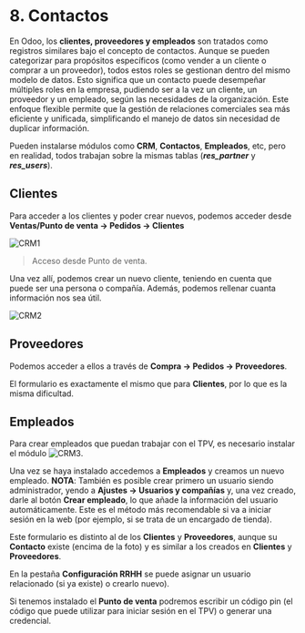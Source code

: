 # 8. Contactos

En Odoo, los **clientes, proveedores y empleados** son tratados como registros similares bajo el concepto de contactos. Aunque se pueden categorizar para propósitos específicos (como vender a un cliente o comprar a un proveedor), todos estos roles se gestionan dentro del mismo modelo de datos. Esto significa que un contacto puede desempeñar múltiples roles en la empresa, pudiendo ser a la vez un cliente, un proveedor y un empleado, según las necesidades de la organización. Este enfoque flexible permite que la gestión de relaciones comerciales sea más eficiente y unificada, simplificando el manejo de datos sin necesidad de duplicar información.

Pueden instalarse módulos como **CRM**, **Contactos**, **Empleados**, etc, pero en realidad, todos trabajan sobre la mismas tablas (***res_partner*** y ***res_users***).

## Clientes

Para acceder a los clientes y poder crear nuevos, podemos acceder desde **Ventas/Punto de venta -> Pedidos -> Clientes**

![CRM1](https://raw.githubusercontent.com/canarydev/SGE/refs/heads/main/static/images/UT3/crm1.png)
> Acceso desde Punto de venta.

Una vez allí, podemos crear un nuevo cliente, teniendo en cuenta que puede ser una persona o compañía. Además, podemos rellenar cuanta información nos sea útil.

![CRM2](https://raw.githubusercontent.com/canarydev/SGE/refs/heads/main/static/images/UT3/crm2.png)

## Proveedores

Podemos acceder a ellos a través de **Compra -> Pedidos -> Proveedores**.

El formulario es exactamente el mismo que para **Clientes**, por lo que es la misma dificultad.

## Empleados

Para crear empleados que puedan trabajar con el TPV, es necesario instalar el módulo
![CRM3](https://raw.githubusercontent.com/canarydev/SGE/refs/heads/main/static/images/UT3/crm3.png).

Una vez se haya instalado accedemos a **Empleados** y creamos un nuevo empleado.
**NOTA**: También es posible crear primero un usuario siendo administrador, yendo a **Ajustes -> Usuarios y compañías** y, una vez creado, darle al botón **Crear empleado**, lo que añade la información del usuario automáticamente. Este es el método más recomendable si va a iniciar sesión en la web (por ejemplo, si se trata de un encargado de tienda).

Este formulario es distinto al de los **Clientes** y **Proveedores**, aunque su **Contacto** existe (encima de la foto) y es similar a los creados en **Clientes** y **Proveedores**.

En la pestaña **Configuración RRHH** se puede asignar un usuario relacionado (si ya existe) o crearlo nuevo).

Si tenemos instalado el **Punto de venta** podremos escribir un código pin (el código que puede utilizar para iniciar sesión en el TPV) o generar una credencial.


